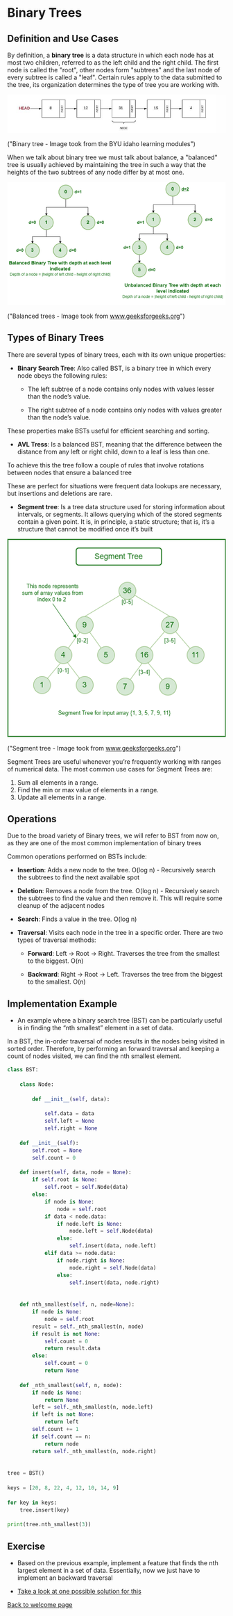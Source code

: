 # Binary Trees

## Definition and Use Cases
By definition, a **binary tree** is a data structure in which each node has at most two children, referred to as the left child and the right child. The first node is called the "root", other nodes form "subtrees" and the last node of every subtree is called a "leaf". Certain rules apply to the data submitted to the tree, its organization determines the type of tree you are working with.

![Tree](images/linked_list.JPG "Binary tree - Image took from the BYU idaho learning modules")

("Binary tree - Image took from the BYU idaho learning modules")

When we talk about binary tree we must talk about balance, a "balanced" tree is usually achieved by maintaining the tree in such a way that the heights of the two subtrees of any node differ by at most one.

![Balanced trees](images/balanced_trees.png "Balanced trees - Image took from www.geeksforgeeks.org")

("Balanced trees - Image took from www.geeksforgeeks.org")

## Types of Binary Trees
There are several types of binary trees, each with its own unique properties:

* **Binary Search Tree**: Also called BST, is a binary tree in which every node obeys the following rules: 

    * The left subtree of a node contains only nodes with values lesser than the node’s value.

    * The right subtree of a node contains only nodes with values greater than the node’s value.

These properties make BSTs useful for efficient searching and sorting.

* **AVL Tress**: Is a balanced BST, meaning that the difference between the distance from any left or right child, down to a leaf is less than one.

To achieve this the tree follow a couple of rules that involve rotations between nodes that ensure a balanced tree

These are perfect for situations were frequent data lookups are necessary, but insertions and deletions are rare.

* **Segment tree**: Is a tree data structure used for storing information about intervals, or segments. It allows querying which of the stored segments contain a given point. It is, in principle, a static structure; that is, it’s a structure that cannot be modified once it’s built

![Segment trees](images/segment.png "Segment tree - Image took from www.geeksforgeeks.org")

("Segment tree - Image took from www.geeksforgeeks.org")

Segment Trees are useful whenever you’re frequently working with ranges of numerical data. The most common use cases for Segment Trees are:

1. Sum all elements in a range.
2. Find the min or max value of elements in a range.
3. Update all elements in a range.

## Operations

Due to the broad variety of Binary trees, we will refer to BST from now on, as they are one of the most common implementation of binary trees

Common operations performed on BSTs include:

* **Insertion**: Adds a new node to the tree. O(log n) - Recursively search the subtrees to find the next available spot

* **Deletion**: Removes a node from the tree. O(log n) - Recursively search the subtrees to find the value and then remove it. This will require some cleanup of the adjacent nodes 

* **Search**: Finds a value in the tree. O(log n)

* **Traversal**: Visits each node in the tree in a specific order. There are two types of traversal methods:
   - **Forward**: Left -> Root -> Right. Traverses the tree from the smallest to the biggest. O(n)
   
   - **Backward**: Right -> Root -> Left. Traverses the tree from the biggest to the smallest. O(n)

## Implementation Example
* An example where a binary search tree (BST) can be particularly useful is in finding the “nth smallest” element in a set of data.

In a BST, the in-order traversal of nodes results in the nodes being visited in sorted order. Therefore, by performing an forward traversal and keeping a count of nodes visited, we can find the nth smallest element.

```python
class BST:

    class Node:

        def __init__(self, data):
       
            self.data = data
            self.left = None
            self.right = None

    def __init__(self):
        self.root = None
        self.count = 0

    def insert(self, data, node = None):
        if self.root is None:
            self.root = self.Node(data)
        else:
            if node is None:
                node = self.root
            if data < node.data:
                if node.left is None:
                    node.left = self.Node(data)
                else:
                    self.insert(data, node.left)
            elif data >= node.data:
                if node.right is None:  
                    node.right = self.Node(data)
                else:
                    self.insert(data, node.right)
 
        
    def nth_smallest(self, n, node=None):
        if node is None:
            node = self.root
        result = self._nth_smallest(n, node)
        if result is not None:
            self.count = 0
            return result.data
        else:
            self.count = 0
            return None

    def _nth_smallest(self, n, node):
        if node is None:
            return None
        left = self._nth_smallest(n, node.left)
        if left is not None:
            return left
        self.count += 1
        if self.count == n:
            return node
        return self._nth_smallest(n, node.right)


tree = BST()

keys = [20, 8, 22, 4, 12, 10, 14, 9]

for key in keys:
    tree.insert(key)

print(tree.nth_smallest(3))

```


## Exercise

* Based on the previous example, implement a feature that finds the nth largest element in a set of data. Essentially, now we just have to implement an backward traversal 

* [Take a look at one possible solution for this](binary_tree_exercise.py)

[Back to welcome page](welcome.md)